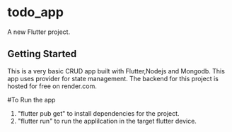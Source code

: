 # todo_app

A new Flutter project.

## Getting Started

This is a very basic CRUD app built with Flutter,Nodejs and Mongodb.
This app uses provider for state management.
The backend for this project is hosted for free on render.com.

#To Run the app
1. "flutter pub get" to install dependencies for the project.
2. "flutter run" to run the applilcation in the target flutter device.
